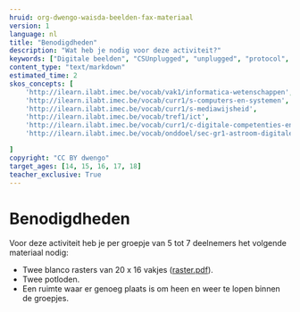 ```yaml
---
hruid: org-dwengo-waisda-beelden-fax-materiaal
version: 1
language: nl
title: "Benodigdheden"
description: "Wat heb je nodig voor deze activiteit?"
keywords: ["Digitale beelden", "CSUnplugged", "unplugged", "protocol", "netwerken", "ecodering", "materiaal"]
content_type: "text/markdown"
estimated_time: 2
skos_concepts: [
    'http://ilearn.ilabt.imec.be/vocab/vak1/informatica-wetenschappen', 
    'http://ilearn.ilabt.imec.be/vocab/curr1/s-computers-en-systemen',
    'http://ilearn.ilabt.imec.be/vocab/curr1/s-mediawijsheid',
    'http://ilearn.ilabt.imec.be/vocab/tref1/ict',
    'http://ilearn.ilabt.imec.be/vocab/curr1/c-digitale-competenties-en-mediawijsheid',
    'http://ilearn.ilabt.imec.be/vocab/onddoel/sec-gr1-astroom-digitale-competenties-en-mediawijsheid-4.5',

]
copyright: "CC BY dwengo"
target_ages: [14, 15, 16, 17, 18]
teacher_exclusive: True
---
```


# Benodigdheden

Voor deze activiteit heb je per groepje van 5 tot 7 deelnemers het volgende materiaal nodig:

* Twee blanco rasters van 20 x 16 vakjes ([raster.pdf](content/sjabloon_fax.pdf)).
* Twee potloden.
* Een ruimte waar er genoeg plaats is om heen en weer te lopen binnen de groepjes.
